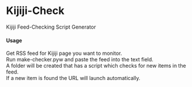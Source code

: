 Kijiji-Check
============

Kijiji Feed-Checking Script Generator  

#### Usage
Get RSS feed for Kijiji page you want to monitor.  
Run make-checker.pyw and paste the feed into the text field.  
A folder will be created that has a script which checks for new items in the feed.  
If a new item is found the URL will launch automatically.
